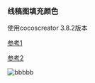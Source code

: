 ### 线稿图填充颜色
使用cocoscreator 3.8.2版本

[参考1](https://forum.cocos.org/t/cocos-creator/82612/39)

[参考2](https://blog.csdn.net/Ctrls_/article/details/136008679?spm=1001.2014.3001.5501)

![bbbbb](https://github.com/sky068/FloodFill/assets/11882641/d1c3ba9d-a986-4e50-865f-b5b740cebd6b)
